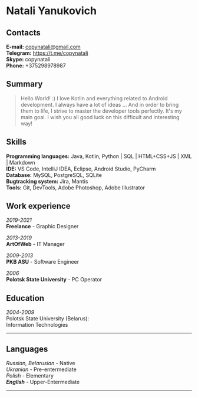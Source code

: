 # Natali Yanukovich  

## Contacts  

**E-mail:** copynatali@gmail.com  
**Telegram:** https://t.me/copynatali  
**Skype:** copynatali  
**Phone:** +375298978987  

## Summary  
> Hello World! :) I love Kotlin and everything related to Android development. I always have a lot of ideas ... And in order to bring them to life, I strive to master the developer tools perfectly. It's my main goal. I wish you all good luck on this difficult and interesting way!  

## Skills  

**Programming languages:** Java, Kotlin, Python | SQL | HTML+CSS+JS | XML | Markdown  
**IDE:** VS Code, IntelliJ IDEA, Eclipse, Android Studio, PyCharm  
**Database:** MySQL, PostgreSQL, SQLite  
**Bugtracking system:** Jira, Mantis  
**Tools:** Git, DevTools, Adobe Photoshop, Adobe Illustrator  

## Work experience  

*2019-2021*  
**Freelance** - Graphic Designer  

*2013-2019*  
**ArtOfWeb** - IT Manager  

*2009-2013*  
**PKB ASU** - Software Engineer  

*2006*  
**Polotsk State University** - PC Operator  

## Education

*2004-2009*  
Polotsk State University (Belarus):  
Information Technologies  
___

## Languages  
*Russian, Belarusian* - Native  
*Ukranian* - Pre-entermediate  
*Polish* - Elementary  
***English*** - Upper-Entermediate  
___